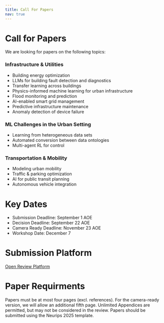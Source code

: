 ```yaml
---
title: Call For Papers
nav: true
---
```


# Call for Papers

We are looking for papers on the following topics:

### Infrastructure & Utilities
- Building energy optimization  
- LLMs for building fault detection and diagnostics  
- Transfer learning across buildings  
- Physics-informed machine learning for urban infrastructure  
- Flood monitoring and prediction  
- AI-enabled smart grid management  
- Predictive infrastructure maintenance  
- Anomaly detection of device failure  

### ML Challenges in the Urban Setting
- Learning from heterogeneous data sets  
- Automated conversion between data ontologies  
- Multi-agent RL for control  

### Transportation & Mobility
- Modeling urban mobility  
- Traffic & parking optimization  
- AI for public transit planning  
- Autonomous vehicle integration  

# Key Dates
- Submission Deadline: September 1 AOE
- Decision Deadline: September 22 AOE
- Camera Ready Deadline: November 23 AOE
- Workshop Date: December 7
  
# Submission Platform
[Open Review Platform](https://openreview.net/group?id=NeurIPS.cc/2025/Workshop/UrbanAI&referrer=%5BHomepage%5D(%2F)#tab-recent-activity)

# Paper Requirments
Papers must be at most four pages (excl. references). For the camera-ready version, we will allow an additional fifth page. Unlimited Appendices are permitted, but may not be considered in the review. Papers should be submitted using the Neurips 2025 template.

